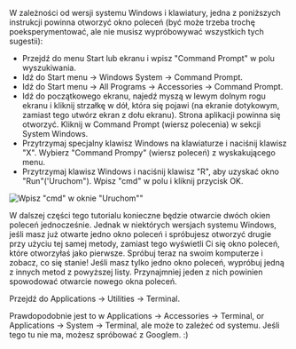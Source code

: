 <!--sec data-title="Opening: Windows" data-id="windows_prompt" data-collapse=true ces-->

W zależności od wersji systemu Windows i klawiatury, jedna z poniższych instrukcji powinna otworzyć okno poleceń (być może trzeba trochę poeksperymentować, ale nie musisz wypróbowywać wszystkich tych sugestii):

- Przejdź do menu Start lub ekranu i wpisz "Command Prompt" w polu wyszukiwania.
- Idź do Start menu → Windows System → Command Prompt.
- Idź do Start menu → All Programs → Accessories → Command Prompt.
- Idź do początkowego ekranu, najedź myszą w lewym dolnym rogu ekranu i kliknij strzałkę w dół, która się pojawi (na ekranie dotykowym, zamiast tego utwórz ekran z dołu ekranu). Strona aplikacji powinna się otworzyć. Kliknij w Command Prompt (wiersz polecenia) w sekcji System Windows.
- Przytrzymaj specjalny klawisz Windows na klawiaturze i naciśnij klawisz "X". Wybierz "Command Prompy" (wiersz poleceń) z wyskakującego menu.
- Przytrzymaj klawisz Windows i naciśnij klawisz "R", aby uzyskać okno "Run"('Uruchom"). Wpisz "cmd" w polu i kliknij przycisk OK.

![Wpisz "cmd" w oknie "Uruchom""](../python_installation/images/windows-plus-r.png)

W dalszej części tego tutorialu konieczne będzie otwarcie dwóch okien poleceń jednocześnie. Jednak w niektórych wersjach systemu Windows, jeśli masz już otwarte jedno okno poleceń i spróbujesz otworzyć drugie przy użyciu tej samej metody, zamiast tego wyświetli Ci się okno poleceń, które otworzyłaś jako pierwsze. Spróbuj teraz na swoim komputerze i zobacz, co się stanie! Jeśli masz tylko jedno okno poleceń, wypróbuj jedną z innych metod z powyższej listy. Przynajmniej jeden z nich powinien spowodować otwarcie nowego okna poleceń.

<!--endsec-->

<!--sec data-title="Opening: OS X" data-id="OSX_prompt" data-collapse=true ces-->

Przejdź do Applications → Utilities → Terminal.

<!--endsec-->

<!--sec data-title="Opening: Linux" data-id="linux_prompt" data-collapse=true ces-->

Prawdopodobnie jest to w Applications → Accessories → Terminal, or Applications → System → Terminal, ale może to zależeć od systemu. Jeśli tego tu nie ma, możesz spróbować z Googlem. :)

<!--endsec-->